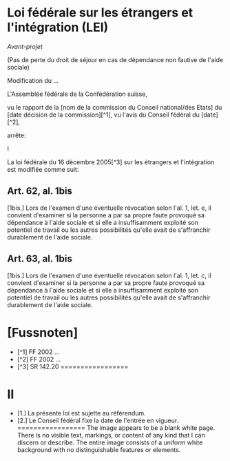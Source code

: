 
# Loi fédérale sur les étrangers et l'intégration (LEI)

*Avant-projet*

(Pas de perte du droit de séjour en cas de dépendance non fautive de l'aide sociale)

Modification du ...

L'Assemblée fédérale de la Confédération suisse,

vu le rapport de la [nom de la commission du Conseil national/des Etats] du [date décision de la commission][^1],
vu l'avis du Conseil fédéral du [date][^2],

arrête:

I

La loi fédérale du 16 décembre 2005[^3] sur les étrangers et l'intégration est modifiée comme suit:

## Art. 62, al. 1bis

[1bis.] Lors de l'examen d'une éventuelle révocation selon l'al. 1, let. e, il convient d'examiner si la personne a par sa propre faute provoqué sa dépendance à l'aide sociale et si elle a insuffisamment exploité son potentiel de travail ou les autres possibilités qu'elle avait de s'affranchir durablement de l'aide sociale.

## Art. 63, al. 1bis

[1bis.] Lors de l'examen d'une éventuelle révocation selon l'al. 1, let. c, il convient d'examiner si la personne a par sa propre faute provoqué sa dépendance à l'aide sociale et si elle a insuffisamment exploité son potentiel de travail ou les autres possibilités qu'elle avait de s'affranchir durablement de l'aide sociale.

# [Fussnoten]

- [^1] FF 2002 ...
- [^2] FF 2002 ...
- [^3] SR 142.20
=================
# II

- [1.] La présente loi est sujette au référendum.
- [2.] Le Conseil fédéral fixe la date de l'entrée en vigueur.
=================
The image appears to be a blank white page. There is no visible text, markings, or content of any kind that I can discern or describe. The entire image consists of a uniform white background with no distinguishable features or elements.